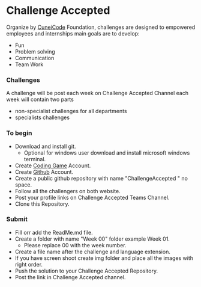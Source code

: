 # Challenge Accepted

Organize by [CuneiCode](https://cuneicode.com) Foundation, challenges are designed to empowered employees and internships main goals are to develop:

- Fun
- Problem solving
- Communication
- Team Work

### Challenges

A challenge will be post each week on Challenge Accepted Channel each week will contain two parts

- non-specialist challenges for all departments
- specialists challenges

### To begin

- Download and install git.
  - Optional for windows user download and install microsoft windows terminal.
- Create [Coding Game](https://codinggame.com) Account.
- Create [Github](https://github.com) Account.
- Create a public github repository with name "ChallengeAccepted " no space.
- Follow all the challengers on both website.
- Post your profile links on Challenge Accepted Teams Channel.
- Clone this Repository.

### Submit

- Fill orr add the ReadMe.md file.
- Create a folder with name "Week 00" folder example Week 01.
  - Please replace 00 with the week number.
- Create a file name after the challenge and language extension.
- If you have screen shoot create img folder and place all the images with right order.
- Push the solution to your Challenge Accepted Repository.
- Post the link in Challenge Accepted channel.
